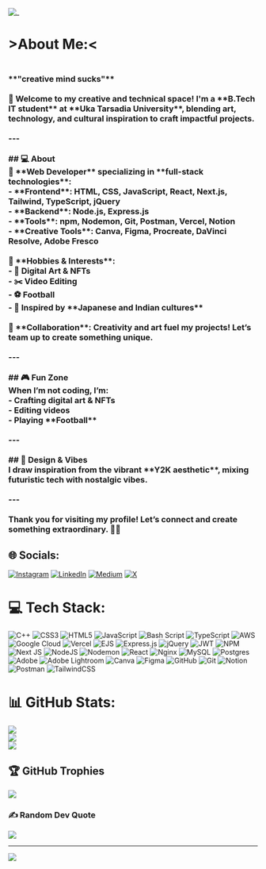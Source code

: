 ![_](https://github.com/user-attachments/assets/adc8269f-fa1a-42f9-b261-deea7dcb319f)


# >About Me:<
<h3><br>**"creative mind sucks"**<br><br>🎨 Welcome to my creative and technical space! I'm a **B.Tech IT student** at **Uka Tarsadia University**, blending art, technology, and cultural inspiration to craft impactful projects.<br><br>---<br><br>## 💻 About  <br>🚀 **Web Developer** specializing in **full-stack technologies**:  <br>- **Frontend**: HTML, CSS, JavaScript, React, Next.js, Tailwind, TypeScript, jQuery  <br>- **Backend**: Node.js, Express.js  <br>- **Tools**: npm, Nodemon, Git, Postman, Vercel, Notion  <br>- **Creative Tools**: Canva, Figma, Procreate, DaVinci Resolve, Adobe Fresco  <br><br>🌟 **Hobbies & Interests**:  <br>- 🎨 Digital Art & NFTs  <br>- ✂️ Video Editing  <br>- ⚽ Football  <br>- 🌸 Inspired by **Japanese and Indian cultures**  <br><br>🤝 **Collaboration**: Creativity and art fuel my projects! Let’s team up to create something unique.<br><br>---<br><br>## 🎮 Fun Zone  <br>When I’m not coding, I’m:  <br>- Crafting digital art & NFTs  <br>- Editing videos  <br>- Playing **Football**  <br><br>---<br><br>## 🌌 Design & Vibes  <br>I draw inspiration from the vibrant **Y2K aesthetic**, mixing futuristic tech with nostalgic vibes.<br><br>---<br><br>Thank you for visiting my profile! Let’s connect and create something extraordinary. 🚀✨</h3>


## 🌐 Socials:
[![Instagram](https://img.shields.io/badge/Instagram-%23E4405F.svg?logo=Instagram&logoColor=white)](https://instagram.com/the.rebel.jedi) [![LinkedIn](https://img.shields.io/badge/LinkedIn-%230077B5.svg?logo=linkedin&logoColor=white)](https://linkedin.com/in/Preyas_Mistry) [![Medium](https://img.shields.io/badge/Medium-12100E?logo=medium&logoColor=white)](https://medium.com/@preyasrajeshmistry) [![X](https://img.shields.io/badge/X-black.svg?logo=X&logoColor=white)](https://x.com/preyasmistry3) 

# 💻 Tech Stack:
![C++](https://img.shields.io/badge/c++-%2300599C.svg?style=for-the-badge&logo=c%2B%2B&logoColor=white) ![CSS3](https://img.shields.io/badge/css3-%231572B6.svg?style=for-the-badge&logo=css3&logoColor=white) ![HTML5](https://img.shields.io/badge/html5-%23E34F26.svg?style=for-the-badge&logo=html5&logoColor=white) ![JavaScript](https://img.shields.io/badge/javascript-%23323330.svg?style=for-the-badge&logo=javascript&logoColor=%23F7DF1E) ![Bash Script](https://img.shields.io/badge/bash_script-%23121011.svg?style=for-the-badge&logo=gnu-bash&logoColor=white) ![TypeScript](https://img.shields.io/badge/typescript-%23007ACC.svg?style=for-the-badge&logo=typescript&logoColor=white) ![AWS](https://img.shields.io/badge/AWS-%23FF9900.svg?style=for-the-badge&logo=amazon-aws&logoColor=white) ![Google Cloud](https://img.shields.io/badge/GoogleCloud-%234285F4.svg?style=for-the-badge&logo=google-cloud&logoColor=white) ![Vercel](https://img.shields.io/badge/vercel-%23000000.svg?style=for-the-badge&logo=vercel&logoColor=white) ![EJS](https://img.shields.io/badge/ejs-%23B4CA65.svg?style=for-the-badge&logo=ejs&logoColor=black) ![Express.js](https://img.shields.io/badge/express.js-%23404d59.svg?style=for-the-badge&logo=express&logoColor=%2361DAFB) ![jQuery](https://img.shields.io/badge/jquery-%230769AD.svg?style=for-the-badge&logo=jquery&logoColor=white) ![JWT](https://img.shields.io/badge/JWT-black?style=for-the-badge&logo=JSON%20web%20tokens) ![NPM](https://img.shields.io/badge/NPM-%23CB3837.svg?style=for-the-badge&logo=npm&logoColor=white) ![Next JS](https://img.shields.io/badge/Next-black?style=for-the-badge&logo=next.js&logoColor=white) ![NodeJS](https://img.shields.io/badge/node.js-6DA55F?style=for-the-badge&logo=node.js&logoColor=white) ![Nodemon](https://img.shields.io/badge/NODEMON-%23323330.svg?style=for-the-badge&logo=nodemon&logoColor=%BBDEAD) ![React](https://img.shields.io/badge/react-%2320232a.svg?style=for-the-badge&logo=react&logoColor=%2361DAFB) ![Nginx](https://img.shields.io/badge/nginx-%23009639.svg?style=for-the-badge&logo=nginx&logoColor=white) ![MySQL](https://img.shields.io/badge/mysql-4479A1.svg?style=for-the-badge&logo=mysql&logoColor=white) ![Postgres](https://img.shields.io/badge/postgres-%23316192.svg?style=for-the-badge&logo=postgresql&logoColor=white) ![Adobe](https://img.shields.io/badge/adobe-%23FF0000.svg?style=for-the-badge&logo=adobe&logoColor=white) ![Adobe Lightroom](https://img.shields.io/badge/Adobe%20Lightroom-31A8FF.svg?style=for-the-badge&logo=Adobe%20Lightroom&logoColor=white) ![Canva](https://img.shields.io/badge/Canva-%2300C4CC.svg?style=for-the-badge&logo=Canva&logoColor=white) ![Figma](https://img.shields.io/badge/figma-%23F24E1E.svg?style=for-the-badge&logo=figma&logoColor=white) ![GitHub](https://img.shields.io/badge/github-%23121011.svg?style=for-the-badge&logo=github&logoColor=white) ![Git](https://img.shields.io/badge/git-%23F05033.svg?style=for-the-badge&logo=git&logoColor=white) ![Notion](https://img.shields.io/badge/Notion-%23000000.svg?style=for-the-badge&logo=notion&logoColor=white) ![Postman](https://img.shields.io/badge/Postman-FF6C37?style=for-the-badge&logo=postman&logoColor=white) ![TailwindCSS](https://img.shields.io/badge/tailwindcss-%2338B2AC.svg?style=for-the-badge&logo=tailwind-css&logoColor=white)
# 📊 GitHub Stats:
![](https://github-readme-stats.vercel.app/api?username=PreyasGit&theme=dark&hide_border=false&include_all_commits=false&count_private=false)<br/>
![](https://github-readme-streak-stats.herokuapp.com/?user=PreyasGit&theme=dark&hide_border=false)<br/>
![](https://github-readme-stats.vercel.app/api/top-langs/?username=PreyasGit&theme=dark&hide_border=false&include_all_commits=false&count_private=false&layout=compact)

## 🏆 GitHub Trophies
![](https://github-profile-trophy.vercel.app/?username=PreyasGit&theme=radical&no-frame=false&no-bg=true&margin-w=4)

### ✍️ Random Dev Quote
![](https://quotes-github-readme.vercel.app/api?type=horizontal&theme=tokyonight)

---
[![](https://visitcount.itsvg.in/api?id=PreyasGit&icon=6&color=0)](https://visitcount.itsvg.in)

<!-- Proudly created with GPRM ( https://gprm.itsvg.in ) -->
